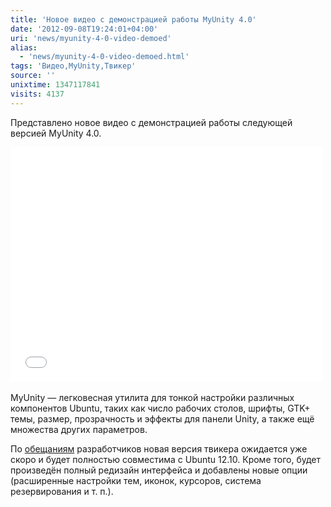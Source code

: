 ```yaml
---
title: 'Новое видео с демонстрацией работы MyUnity 4.0'
date: '2012-09-08T19:24:01+04:00'
uri: 'news/myunity-4-0-video-demoed'
alias: 
  - 'news/myunity-4-0-video-demoed.html'
tags: 'Видео,MyUnity,Твикер'
source: ''
unixtime: 1347117841
visits: 4137
---
```

Представлено новое видео с демонстрацией работы следующей версией MyUnity 4.0.

<iframe width="500" height="375" src="//www.youtube.com/embed/MeDUK3cFOXQ" frameborder="0" allowfullscreen=""></iframe> 

MyUnity — легковесная утилита для тонкой настройки различных компонентов Ubuntu, таких как число рабочих столов, шрифты, GTK+ темы, размер, прозрачность и эффекты для панели Unity, а также ещё множества других параметров.

По [обещаниям](https://plus.google.com/117805321802610625093/posts/4YcfJqGScsT) разработчиков новая версия твикера ожидается уже скоро и будет полностью совместима с Ubuntu 12.10. Кроме того, будет произведён полный редизайн интерфейса и добавлены новые опции (расширенные настройки тем, иконок, курсоров, система резервирования и т. п.).
